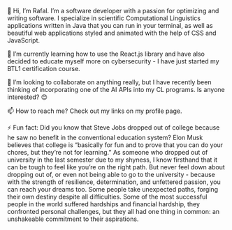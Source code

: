 👋 Hi, I’m Rafal. I’m a software developer with a passion for optimizing and writing software. I specialize in scientific Computational Linguistics applications written in Java that you can run in your terminal, as well as beautiful web applications styled and animated with the help of CSS and JavaScript.

🌱 I’m currently learning how to use the React.js library and have also decided to educate myself more on cybersecurity - I have just started my BTL1 certification course.

💞️ I’m looking to collaborate on anything really, but I have recently been thinking of incorporating one of the AI APIs into my CL programs. Is anyone interested? 😊

📫 How to reach me? Check out my links on my profile page. 

⚡ Fun fact: Did you know that Steve Jobs dropped out of college because he saw no benefit in the conventional education system? Elon Musk believes that college is “basically for fun and to prove that you can do your chores, but they’re not for learning.” As someone who dropped out of university in the last semester due to my shyness, I know firsthand that it can be tough to feel like you’re on the right path. But never feel down about dropping out of, or even not being able to go to the university - because with the strength of resilience, determination, and unfettered passion, you can reach your dreams too. Some people take unexpected paths, forging their own destiny despite all difficulties. Some of the most successful people in the world suffered hardships and financial hardship, they confronted personal challenges, but they all had one thing in common: an unshakeable commitment to their aspirations.
  
<!---
nikczemnydev/nikczemnydev is a ✨ special ✨ repository because its `README.md` (this file) appears on your GitHub profile.
You can click the Preview link to take a look at your changes.
--->
